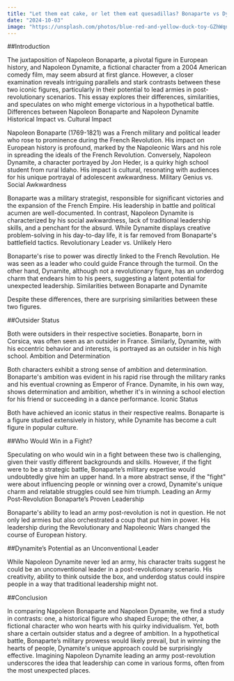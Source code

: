 ```yaml
---
title: "Let them eat cake, or let them eat quesadillas? Bonaparte vs Dynamite"
date: "2024-10-03"
image: "https://unsplash.com/photos/blue-red-and-yellow-duck-toy-GZhWqnSuuwI"
---
```


##Introduction

The juxtaposition of Napoleon Bonaparte, a pivotal figure in European history, and Napoleon Dynamite, a fictional character from a 2004 American comedy film, may seem absurd at first glance. However, a closer examination reveals intriguing parallels and stark contrasts between these two iconic figures, particularly in their potential to lead armies in post-revolutionary scenarios. This essay explores their differences, similarities, and speculates on who might emerge victorious in a hypothetical battle.
Differences between Napoleon Bonaparte and Napoleon Dynamite
Historical Impact vs. Cultural Impact

Napoleon Bonaparte (1769-1821) was a French military and political leader who rose to prominence during the French Revolution. His impact on European history is profound, marked by the Napoleonic Wars and his role in spreading the ideals of the French Revolution. Conversely, Napoleon Dynamite, a character portrayed by Jon Heder, is a quirky high school student from rural Idaho. His impact is cultural, resonating with audiences for his unique portrayal of adolescent awkwardness.
Military Genius vs. Social Awkwardness

Bonaparte was a military strategist, responsible for significant victories and the expansion of the French Empire. His leadership in battle and political acumen are well-documented. In contrast, Napoleon Dynamite is characterized by his social awkwardness, lack of traditional leadership skills, and a penchant for the absurd. While Dynamite displays creative problem-solving in his day-to-day life, it is far removed from Bonaparte's battlefield tactics.
Revolutionary Leader vs. Unlikely Hero

Bonaparte's rise to power was directly linked to the French Revolution. He was seen as a leader who could guide France through the turmoil. On the other hand, Dynamite, although not a revolutionary figure, has an underdog charm that endears him to his peers, suggesting a latent potential for unexpected leadership.
Similarities between Bonaparte and Dynamite

Despite these differences, there are surprising similarities between these two figures.

##Outsider Status

Both were outsiders in their respective societies. Bonaparte, born in Corsica, was often seen as an outsider in France. Similarly, Dynamite, with his eccentric behavior and interests, is portrayed as an outsider in his high school.
Ambition and Determination

Both characters exhibit a strong sense of ambition and determination. Bonaparte's ambition was evident in his rapid rise through the military ranks and his eventual crowning as Emperor of France. Dynamite, in his own way, shows determination and ambition, whether it's in winning a school election for his friend or succeeding in a dance performance.
Iconic Status

Both have achieved an iconic status in their respective realms. Bonaparte is a figure studied extensively in history, while Dynamite has become a cult figure in popular culture.

##Who Would Win in a Fight?

Speculating on who would win in a fight between these two is challenging, given their vastly different backgrounds and skills. However, if the fight were to be a strategic battle, Bonaparte’s military expertise would undoubtedly give him an upper hand. In a more abstract sense, if the "fight" were about influencing people or winning over a crowd, Dynamite's unique charm and relatable struggles could see him triumph.
Leading an Army Post-Revolution
Bonaparte’s Proven Leadership

Bonaparte's ability to lead an army post-revolution is not in question. He not only led armies but also orchestrated a coup that put him in power. His leadership during the Revolutionary and Napoleonic Wars changed the course of European history.

##Dynamite’s Potential as an Unconventional Leader

While Napoleon Dynamite never led an army, his character traits suggest he could be an unconventional leader in a post-revolutionary scenario. His creativity, ability to think outside the box, and underdog status could inspire people in a way that traditional leadership might not.

##Conclusion

In comparing Napoleon Bonaparte and Napoleon Dynamite, we find a study in contrasts: one, a historical figure who shaped Europe; the other, a fictional character who won hearts with his quirky individualism. Yet, both share a certain outsider status and a degree of ambition. In a hypothetical battle, Bonaparte’s military prowess would likely prevail, but in winning the hearts of people, Dynamite's unique approach could be surprisingly effective. Imagining Napoleon Dynamite leading an army post-revolution underscores the idea that leadership can come in various forms, often from the most unexpected places.